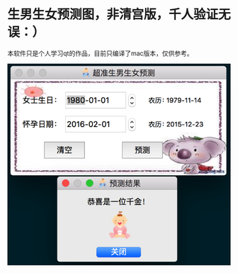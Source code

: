 # 生男生女预测图，非清宫版，千人验证无误：）

本软件只是个人学习qt的作品，目前只编译了mac版本，仅供参考。


![image](https://github.com/DavadDi/GenderCheck/blob/master/img.png)
